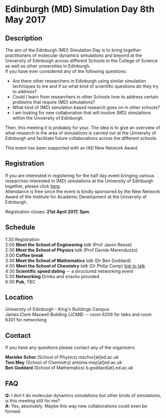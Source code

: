 # Edinburgh (MD) Simulation Day 8th May 2017

## Description

The aim of the Edinburgh (MD) Simulation Day is to bring together practitioners of molecular dynamics simulations and beyond at the University of Edinburgh across different Schools in the College of Science as well as other universities in Edinburgh.   
If you have ever considered any of the following questions:   

*  Are there other researchers in Edinburgh using similar simulation techniques to me and if so what kind of scientific questions do they try to address?
*  Could I learn from researchers in other Schools how to address certain problems that require (MD) simulations?
*  What kind of (MD) simulation based research goes on in other schools?
*  I am looking for new collaboration that will involve (MD) simulations within the University of Edinburgh. 

Then, this meeting it is probably for your. The idea is to give an overview of what research in the area of simulations is carried out at the University of Edinburgh and facilitate future collaborations across the different schools. 

This event has been supported with an IAD New Network Award.

## Registration

If you are interested in registering for the half day event bringing various researches interested in (MD) simulations at the University of Edinburgh together, please click [here](https://goo.gl/forms/HgMDnuAQ70oFL1Ag2).   
Attendance is free since the event is kindly sponsored by the New Network Award of the Institute for Academic Development at the University of Edinburgh.   

Registration closes: **21st April 2017, 5pm.** 

## Schedule

1:30 Registration  
2:00 **Meet the School of Engineering** *talk* (Prof Jason Reese)  
2:30 **Meet the School of Physics** *talk* (Prof Davide Marenduzzo)   
3:00 **Coffee break**   
3:30 **Meet the School of Mathematics** *talk* (Dr Ben Goddard)  
4:00 **Meet the School of Chemistry** *talk* (Dr Philip Camp) [link to talk](Media/Presentation_Chemistry.pdf)   
4:30 **Scientific speed dating** -- a structured networking event  
5:30 **Networking** Drinks and snacks provided  
6:30 **Pub**, TBC


## Location

University of Edinburgh - King's Buildings Campus   
James Clerk Maxwell Building (JCMB) -- room 6206 for talks and room 6301 for networking

## Contact

If you have any questions please contact any of the organisers:   

**Marieke Schor** (School of Physics) mschor[at]ed.ac.uk  
**Toni Mey** (School of Chemistry) antonia.mey[at]ed.ac.uk  
**Ben Goddard** (School of Mathematics) b.goddard[at].ed.ac.uk

## FAQ

**Q:** I don't do molecular dynamics simulations but other kinds of simulations, is this meeting still for me?   
**A:** Yes, absolutely. Maybe this way new collaborations could even be formed. 
